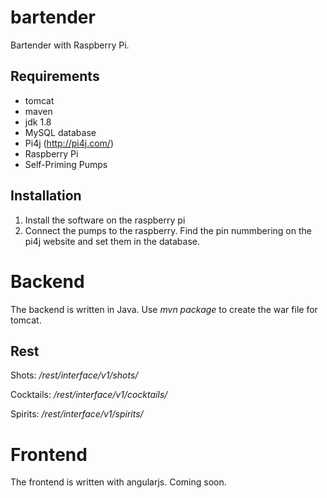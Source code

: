 # bartender

Bartender with Raspberry Pi.

## Requirements
* tomcat
* maven
* jdk 1.8
* MySQL database
* Pi4j (http://pi4j.com/)
* Raspberry Pi
* Self-Priming Pumps

## Installation
1. Install the software on the raspberry pi
2. Connect the pumps to the raspberry. Find the pin nummbering on the pi4j website and set them in the database.

# Backend
The backend is written in Java. Use _mvn package_ to create the war file for tomcat.

## Rest
Shots: _/rest/interface/v1/shots/_

Cocktails: _/rest/interface/v1/cocktails/_

Spirits: _/rest/interface/v1/spirits/_

# Frontend
The frontend is written with angularjs. Coming soon.
